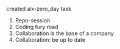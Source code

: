 created alx-zero_day task
1. Repo-session
2. Coding fury road
3. Collaboration is the base of a company
4. Collaboration: be up to date
